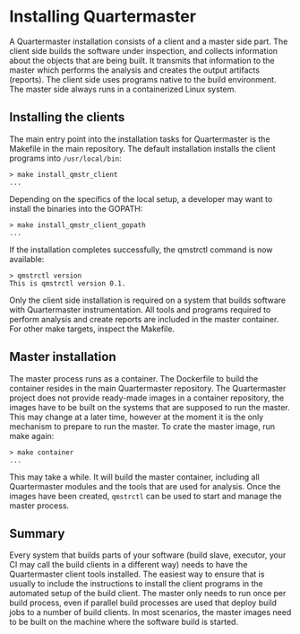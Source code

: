 # Installing Quartermaster

A Quartermaster installation consists of a client and a master side
part. The client side builds the software under inspection, and
collects information about the objects that are being built. It
transmits that information to the master which performs the
analysis and creates the output artifacts (reports). The client side
uses programs native to the build environment. The master side always
runs in a containerized Linux system.

## Installing the clients

The main entry point into the installation tasks for Quartermaster is
the Makefile in the main repository. The default installation installs
the client programs into `/usr/local/bin`:

	> make install_qmstr_client
	...

Depending on the specifics of the local setup, a developer may want to
install the binaries into the GOPATH:

	> make install_qmstr_client_gopath
	...

If the installation completes successfully, the qmstrctl command is
now available:

	> qmstrctl version
	This is qmstrctl version 0.1.

Only the client side installation is required on a system that builds
software with Quartermaster instrumentation. All tools and programs
required to perform analysis and create reports are included in the
master container. For other make targets, inspect the Makefile.

## Master installation

The master process runs as a container. The Dockerfile to build the
container resides in the main Quartermaster repository. The
Quartermaster project does not provide ready-made images in a
container repository, the images have to be built on the systems that
are supposed to run the master. This may change at a later time,
however at the moment it is the only mechanism to prepare to run the
master. To crate the master image, run make again:

	> make container
	...

This may take a while. It will build the master container, including
all Quartermaster modules and the tools that are used for
analysis. Once the images have been created, `qmstrctl` can be used to
start and manage the master process.

## Summary

Every system that builds parts of your software (build slave,
executor, your CI may call the build clients in a different way) needs
to have the Quartermaster client tools installed. The easiest way to
ensure that is usually to include the instructions to install the
client programs in the automated setup of the build client. The master
only needs to run once per build process, even if parallel build
processes are used that deploy build jobs to a number of build
clients. In most scenarios, the master images need to be built on the
machine where the software build is started.
